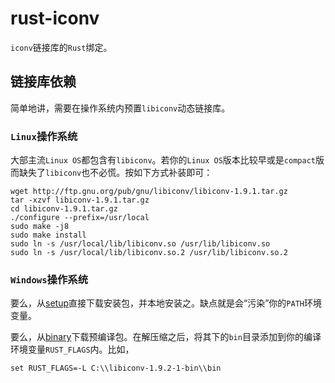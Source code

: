 # rust-iconv

`iconv`链接库的`Rust`绑定。

## 链接库依赖

简单地讲，需要在操作系统内预置`libiconv`动态链接库。

### `Linux`操作系统

大部主流`Linux OS`都包含有`libiconv`。若你的`Linux OS`版本比较早或是`compact`版而缺失了`libiconv`也不必慌。按如下方式补装即可：

```shell
wget http://ftp.gnu.org/pub/gnu/libiconv/libiconv-1.9.1.tar.gz
tar -xzvf libiconv-1.9.1.tar.gz
cd libiconv-1.9.1.tar.gz
./configure --prefix=/usr/local
sudo make -j8
sudo make install
sudo ln -s /usr/local/lib/libiconv.so /usr/lib/libiconv.so
sudo ln -s /usr/local/lib/libiconv.so.2 /usr/lib/libiconv.so.2
```

### `Windows`操作系统

要么，从[setup](https://sourceforge.net/projects/gnuwin32/files/libiconv/1.9.2-1/libiconv-1.9.2-1.exe/download?use_mirror=jaist&download=)直接下载安装包，并本地安装之。缺点就是会“污染”你的`PATH`环境变量。

要么，从[binary](https://sourceforge.net/projects/gnuwin32/files/libiconv/1.9.2-1/libiconv-1.9.2-1-bin.zip/download?use_mirror=jaist&download=)下载预编译包。在解压缩之后，将其下的`bin`目录添加到你的编译环境变量`RUST_FLAGS`内。比如，

```shell
set RUST_FLAGS=-L C:\\libiconv-1.9.2-1-bin\\bin
```
